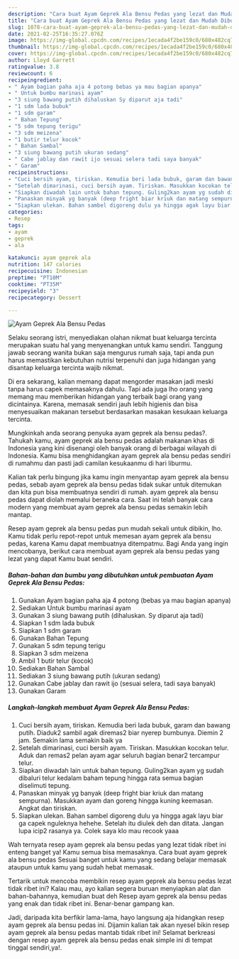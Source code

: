 ```yaml
---
description: "Cara buat Ayam Geprek Ala Bensu Pedas yang lezat dan Mudah Dibuat"
title: "Cara buat Ayam Geprek Ala Bensu Pedas yang lezat dan Mudah Dibuat"
slug: 1078-cara-buat-ayam-geprek-ala-bensu-pedas-yang-lezat-dan-mudah-dibuat
date: 2021-02-25T16:35:27.076Z
image: https://img-global.cpcdn.com/recipes/1ecada4f2be159c0/680x482cq70/ayam-geprek-ala-bensu-pedas-foto-resep-utama.jpg
thumbnail: https://img-global.cpcdn.com/recipes/1ecada4f2be159c0/680x482cq70/ayam-geprek-ala-bensu-pedas-foto-resep-utama.jpg
cover: https://img-global.cpcdn.com/recipes/1ecada4f2be159c0/680x482cq70/ayam-geprek-ala-bensu-pedas-foto-resep-utama.jpg
author: Lloyd Garrett
ratingvalue: 3.8
reviewcount: 6
recipeingredient:
- " Ayam bagian paha aja 4 potong bebas ya mau bagian apanya"
- " Untuk bumbu marinasi ayam"
- "3 siung bawang putih dihaluskan Sy diparut aja tadi"
- "1 sdm lada bubuk"
- "1 sdm garam"
- " Bahan Tepung"
- "5 sdm tepung terigu"
- "3 sdm meizena"
- "1 butir telur kocok"
- " Bahan Sambal"
- "3 siung bawang putih ukuran sedang"
- " Cabe jablay dan rawit ijo sesuai selera tadi saya banyak"
- " Garam"
recipeinstructions:
- "Cuci bersih ayam, tiriskan. Kemudia beri lada bubuk, garam dan bawang putih. Diaduk2 sambil agak diremas2 biar nyerep bumbunya. Diemin 2 jam. Semakin lama semakin baik ya"
- "Setelah dimarinasi, cuci bersih ayam. Tiriskan. Masukkan kocokan telur. Aduk dan remas2 pelan ayam agar seluruh bagian benar2 tercampur telur."
- "Siapkan diwadah lain untuk bahan tepung. Guling2kan ayam yg sudah dibaluri telur kedalam baham tepung hingga rata semua bagian diselimuti tepung."
- "Panaskan minyak yg banyak (deep fright biar kriuk dan matang sempurna). Masukkan ayam dan goreng hingga kuning keemasan. Angkat dan tiriskan."
- "Siapkan ulekan. Bahan sambel digoreng dulu ya hingga agak layu biar ga capek nguleknya hehehe. Setelah itu diulek deh dan ditata. Jangan lupa icip2 rasanya ya. Colek saya klo mau recook yaaa"
categories:
- Resep
tags:
- ayam
- geprek
- ala

katakunci: ayam geprek ala 
nutrition: 147 calories
recipecuisine: Indonesian
preptime: "PT10M"
cooktime: "PT35M"
recipeyield: "3"
recipecategory: Dessert

---
```



![Ayam Geprek Ala Bensu Pedas](https://img-global.cpcdn.com/recipes/1ecada4f2be159c0/680x482cq70/ayam-geprek-ala-bensu-pedas-foto-resep-utama.jpg)

Selaku seorang istri, menyediakan olahan nikmat buat keluarga tercinta merupakan suatu hal yang menyenangkan untuk kamu sendiri. Tanggung jawab seorang  wanita bukan saja mengurus rumah saja, tapi anda pun harus memastikan kebutuhan nutrisi terpenuhi dan juga hidangan yang disantap keluarga tercinta wajib nikmat.

Di era  sekarang, kalian memang dapat mengorder masakan jadi meski tanpa harus capek memasaknya dahulu. Tapi ada juga lho orang yang memang mau memberikan hidangan yang terbaik bagi orang yang dicintainya. Karena, memasak sendiri jauh lebih higienis dan bisa menyesuaikan makanan tersebut berdasarkan masakan kesukaan keluarga tercinta. 



Mungkinkah anda seorang penyuka ayam geprek ala bensu pedas?. Tahukah kamu, ayam geprek ala bensu pedas adalah makanan khas di Indonesia yang kini disenangi oleh banyak orang di berbagai wilayah di Indonesia. Kamu bisa menghidangkan ayam geprek ala bensu pedas sendiri di rumahmu dan pasti jadi camilan kesukaanmu di hari liburmu.

Kalian tak perlu bingung jika kamu ingin menyantap ayam geprek ala bensu pedas, sebab ayam geprek ala bensu pedas tidak sukar untuk ditemukan dan kita pun bisa membuatnya sendiri di rumah. ayam geprek ala bensu pedas dapat diolah memalui beraneka cara. Saat ini telah banyak cara modern yang membuat ayam geprek ala bensu pedas semakin lebih mantap.

Resep ayam geprek ala bensu pedas pun mudah sekali untuk dibikin, lho. Kamu tidak perlu repot-repot untuk memesan ayam geprek ala bensu pedas, karena Kamu dapat membuatnya ditempatmu. Bagi Anda yang ingin mencobanya, berikut cara membuat ayam geprek ala bensu pedas yang lezat yang dapat Kamu buat sendiri.

<!--inarticleads1-->

##### Bahan-bahan dan bumbu yang dibutuhkan untuk pembuatan Ayam Geprek Ala Bensu Pedas:

1. Gunakan  Ayam bagian paha aja 4 potong (bebas ya mau bagian apanya)
1. Sediakan  Untuk bumbu marinasi ayam
1. Gunakan 3 siung bawang putih (dihaluskan. Sy diparut aja tadi)
1. Siapkan 1 sdm lada bubuk
1. Siapkan 1 sdm garam
1. Gunakan  Bahan Tepung
1. Gunakan 5 sdm tepung terigu
1. Siapkan 3 sdm meizena
1. Ambil 1 butir telur (kocok)
1. Sediakan  Bahan Sambal
1. Sediakan 3 siung bawang putih (ukuran sedang)
1. Gunakan  Cabe jablay dan rawit ijo (sesuai selera, tadi saya banyak)
1. Gunakan  Garam




<!--inarticleads2-->

##### Langkah-langkah membuat Ayam Geprek Ala Bensu Pedas:

1. Cuci bersih ayam, tiriskan. Kemudia beri lada bubuk, garam dan bawang putih. Diaduk2 sambil agak diremas2 biar nyerep bumbunya. Diemin 2 jam. Semakin lama semakin baik ya
1. Setelah dimarinasi, cuci bersih ayam. Tiriskan. Masukkan kocokan telur. Aduk dan remas2 pelan ayam agar seluruh bagian benar2 tercampur telur.
1. Siapkan diwadah lain untuk bahan tepung. Guling2kan ayam yg sudah dibaluri telur kedalam baham tepung hingga rata semua bagian diselimuti tepung.
1. Panaskan minyak yg banyak (deep fright biar kriuk dan matang sempurna). Masukkan ayam dan goreng hingga kuning keemasan. Angkat dan tiriskan.
1. Siapkan ulekan. Bahan sambel digoreng dulu ya hingga agak layu biar ga capek nguleknya hehehe. Setelah itu diulek deh dan ditata. Jangan lupa icip2 rasanya ya. Colek saya klo mau recook yaaa




Wah ternyata resep ayam geprek ala bensu pedas yang lezat tidak ribet ini enteng banget ya! Kamu semua bisa memasaknya. Cara buat ayam geprek ala bensu pedas Sesuai banget untuk kamu yang sedang belajar memasak ataupun untuk kamu yang sudah hebat memasak.

Tertarik untuk mencoba membikin resep ayam geprek ala bensu pedas lezat tidak ribet ini? Kalau mau, ayo kalian segera buruan menyiapkan alat dan bahan-bahannya, kemudian buat deh Resep ayam geprek ala bensu pedas yang enak dan tidak ribet ini. Benar-benar gampang kan. 

Jadi, daripada kita berfikir lama-lama, hayo langsung aja hidangkan resep ayam geprek ala bensu pedas ini. Dijamin kalian tak akan nyesel bikin resep ayam geprek ala bensu pedas mantab tidak ribet ini! Selamat berkreasi dengan resep ayam geprek ala bensu pedas enak simple ini di tempat tinggal sendiri,ya!.

